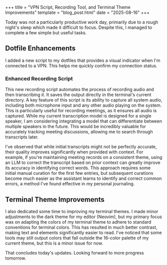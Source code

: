 +++
title = "VPN Script, Recording Tool, and Terminal Theme Improvements"
template = "blog_post.html"
date = "2025-08-16"
+++

Today was not a particularly productive work day, primarily due to a rough night's sleep which made it difficult to focus. Despite this, I managed to complete a few simple but useful tasks.

## Dotfile Enhancements

I added a new script to my dotfiles that provides a visual indicator when I'm connected to a VPN. This helps me quickly confirm my connection status. 

### Enhanced Recording Script

This new recording script automates the process of recording audio and then transcribing it. It saves the output directly in the terminal's current directory. A key feature of this script is its ability to capture all system audio, including both microphone input and any other audio playing on the system. This is particularly useful for recording meetings, as it ensures all audio is captured. While my current transcription model is designed for a single speaker, I am considering integrating a model that can differentiate between multiple speakers in the future. This would be incredibly valuable for accurately tracking meeting discussions, allowing me to search through transcripts later.

I've observed that while initial transcripts might not be perfectly accurate, their quality improves significantly when provided with context. For example, if you're maintaining meeting records on a consistent theme, using an LLM to correct the transcript based on prior context can greatly improve its accuracy in identifying correct words. This approach requires some initial manual curation for the first few entries, but subsequent curations become much easier as the assistant learns to identify and correct common errors, a method I've found effective in my personal journaling.

## Terminal Theme Improvements

I also dedicated some time to improving my terminal themes. I made minor adjustments to the dark theme for my editor (Neovim), but my primary focus was on adapting the colors of my terminal theme to adhere to standard conventions for terminal colors. This has resulted in much better contrast, making text and elements significantly easier to read. I've noticed that some tools may still output colors that fall outside the 16-color palette of my current theme, but this is a minor issue for now.

That concludes today's updates. Looking forward to more progress tomorrow.

